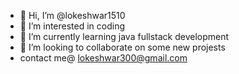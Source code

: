 - 👋 Hi, I’m @lokeshwar1510
- 👀 I’m interested in coding
- 🌱 I’m currently learning java fullstack development
- 💞️ I’m looking to collaborate on some new projests
- contact me@ lokeshwar300@gmail.com

<!---
lokeshwar1510/lokeshwar1510 is a ✨ special ✨ repository because its `README.md` (this file) appears on your GitHub profile.
You can click the Preview link to take a look at your changes.
--->
